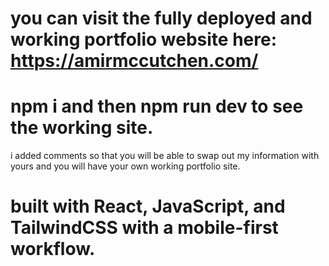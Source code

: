 # you can visit the fully deployed and working portfolio website here: https://amirmccutchen.com/
# npm i and then npm run dev to see the working site.
i added comments so that you will be able to swap out my information with yours and you will have your own working portfolio site.
# built with React, JavaScript, and TailwindCSS with a mobile-first workflow.
